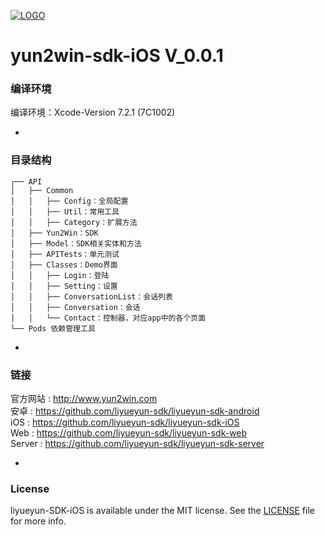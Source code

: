 [![LOGO](http://8225117.s21i-8.faiusr.com/4/ABUIABAEGAAg5o3ztwUoivKDrgQwuAE4Mg.png)](http://www.yun2win.com)
# yun2win-sdk-iOS V_0.0.1

### 编译环境
编译环境：Xcode-Version 7.2.1 (7C1002)

-
### 目录结构

```
┌── API
│   ├── Common
│   │   ├── Config：全局配置
│   │   ├── Util：常用工具
│   │   ├── Category：扩展方法
│   ├── Yun2Win：SDK
│   ├── Model：SDK相关实体和方法
│   ├── APITests：单元测试
│   ├── Classes：Demo界面
│   │   ├── Login：登陆
│   │   ├── Setting：设置
│   │   ├── ConversationList：会话列表
│   │   ├── Conversation：会话
│   │   └── Contact：控制器，对应app中的各个页面
└── Pods 依赖管理工具
```



-
### 链接
官方网站 : http://www.yun2win.com<br>
安卓 : https://github.com/liyueyun-sdk/liyueyun-sdk-android<br>
iOS : https://github.com/liyueyun-sdk/liyueyun-sdk-iOS<br>
Web : https://github.com/liyueyun-sdk/liyueyun-sdk-web<br>
Server : https://github.com/liyueyun-sdk/liyueyun-sdk-server<br>

-
### License
liyueyun-SDK-iOS is available under the MIT license. See the [LICENSE](https://github.com/qs3673132/yun2win-sdk-iOS/blob/master/LICENSE) file for more info.
